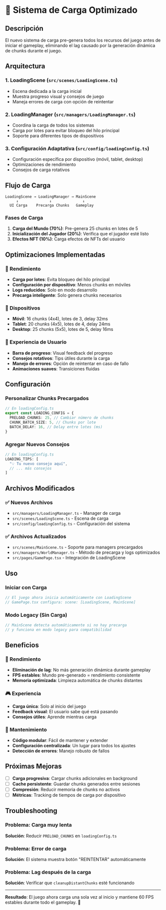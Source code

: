 # 🔄 Sistema de Carga Optimizado

## Descripción

El nuevo sistema de carga pre-genera todos los recursos del juego antes de iniciar el gameplay, eliminando el lag causado por la generación dinámica de chunks durante el juego.

## Arquitectura

### 1. **LoadingScene** (`src/scenes/LoadingScene.ts`)
- Escena dedicada a la carga inicial
- Muestra progreso visual y consejos de juego
- Maneja errores de carga con opción de reintentar

### 2. **LoadingManager** (`src/managers/LoadingManager.ts`)
- Coordina la carga de todos los sistemas
- Carga por lotes para evitar bloqueo del hilo principal
- Soporte para diferentes tipos de dispositivos

### 3. **Configuración Adaptativa** (`src/config/loadingConfig.ts`)
- Configuración específica por dispositivo (móvil, tablet, desktop)
- Optimizaciones de rendimiento
- Consejos de carga rotativos

## Flujo de Carga

```
LoadingScene → LoadingManager → MainScene
     ↓              ↓              ↓
  UI Carga    Precarga Chunks   Gameplay
```

### Fases de Carga

1. **Carga del Mundo (70%)**: Pre-genera 25 chunks en lotes de 5
2. **Inicialización del Jugador (20%)**: Verifica que el jugador esté listo
3. **Efectos NFT (10%)**: Carga efectos de NFTs del usuario

## Optimizaciones Implementadas

### 🚀 Rendimiento
- **Carga por lotes**: Evita bloqueo del hilo principal
- **Configuración por dispositivo**: Menos chunks en móviles
- **Logs reducidos**: Solo en modo desarrollo
- **Precarga inteligente**: Solo genera chunks necesarios

### 📱 Dispositivos
- **Móvil**: 16 chunks (4x4), lotes de 3, delay 32ms
- **Tablet**: 20 chunks (4x5), lotes de 4, delay 24ms  
- **Desktop**: 25 chunks (5x5), lotes de 5, delay 16ms

### 🎨 Experiencia de Usuario
- **Barra de progreso**: Visual feedback del progreso
- **Consejos rotativos**: Tips útiles durante la carga
- **Manejo de errores**: Opción de reintentar en caso de fallo
- **Animaciones suaves**: Transiciones fluidas

## Configuración

### Personalizar Chunks Precargados
```typescript
// En loadingConfig.ts
export const LOADING_CONFIG = {
  PRELOAD_CHUNKS: 25, // Cambiar número de chunks
  CHUNK_BATCH_SIZE: 5, // Chunks por lote
  BATCH_DELAY: 16, // Delay entre lotes (ms)
}
```

### Agregar Nuevos Consejos
```typescript
// En loadingConfig.ts
LOADING_TIPS: [
  "💡 Tu nuevo consejo aquí",
  // ... más consejos
]
```

## Archivos Modificados

### ✅ Nuevos Archivos
- `src/managers/LoadingManager.ts` - Manager de carga
- `src/scenes/LoadingScene.ts` - Escena de carga
- `src/config/loadingConfig.ts` - Configuración del sistema

### ✅ Archivos Actualizados
- `src/scenes/MainScene.ts` - Soporte para managers precargados
- `src/managers/WorldManager.ts` - Método de precarga y logs optimizados
- `src/pages/GamePage.tsx` - Integración de LoadingScene

## Uso

### Iniciar con Carga
```typescript
// El juego ahora inicia automáticamente con LoadingScene
// GamePage.tsx configura: scene: [LoadingScene, MainScene]
```

### Modo Legacy (Sin Carga)
```typescript
// MainScene detecta automáticamente si no hay precarga
// y funciona en modo legacy para compatibilidad
```

## Beneficios

### 🎯 Rendimiento
- **Eliminación de lag**: No más generación dinámica durante gameplay
- **FPS estables**: Mundo pre-generado = rendimiento consistente
- **Memoria optimizada**: Limpieza automática de chunks distantes

### 🎮 Experiencia
- **Carga única**: Solo al inicio del juego
- **Feedback visual**: El usuario sabe qué está pasando
- **Consejos útiles**: Aprende mientras carga

### 🔧 Mantenimiento
- **Código modular**: Fácil de mantener y extender
- **Configuración centralizada**: Un lugar para todos los ajustes
- **Detección de errores**: Manejo robusto de fallos

## Próximas Mejoras

- [ ] **Carga progresiva**: Cargar chunks adicionales en background
- [ ] **Cache persistente**: Guardar chunks generados entre sesiones
- [ ] **Compresión**: Reducir memoria de chunks no activos
- [ ] **Métricas**: Tracking de tiempos de carga por dispositivo

## Troubleshooting

### Problema: Carga muy lenta
**Solución**: Reducir `PRELOAD_CHUNKS` en `loadingConfig.ts`

### Problema: Error de carga
**Solución**: El sistema muestra botón "REINTENTAR" automáticamente

### Problema: Lag después de la carga
**Solución**: Verificar que `cleanupDistantChunks` esté funcionando

---

**Resultado**: El juego ahora carga una sola vez al inicio y mantiene 60 FPS estables durante todo el gameplay. 🚀